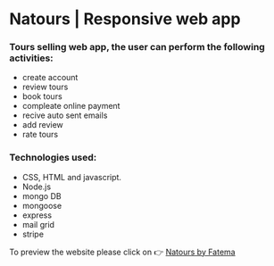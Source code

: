 <h1>Natours | Responsive web app</h1>
<h3> Tours selling web app, the user can perform the following activities:</h3>
<ul>
<li> create account</li>
   <li> review tours</li>
   <li> book tours</li>
   <li> compleate online payment</li>
   <li> recive auto sent emails</li> 
   <li> add review</li>
   <li> rate tours</li>
   </ul>
<h3>Technologies used:</h3>
<ul>
   <li>CSS, HTML and javascript.</li>
   <li>Node.js</li>
   <li> mongo DB</li>
   <li> mongoose</li>
      <li> express</li>
   <li> mail grid</li>
   <li> stripe</li>
   </ul>
   To preview the website please click on 👉 <a href="https://natours-f.herokuapp.com/home"> Natours by Fatema</a>
